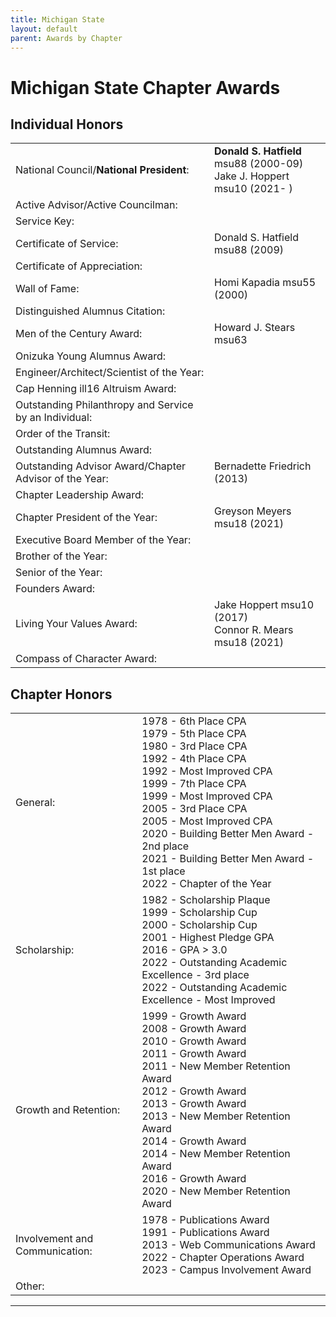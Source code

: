 ```yaml
---
title: Michigan State
layout: default
parent: Awards by Chapter
---
```


<link rel="stylesheet" href="{{ '/assets/css/by_chapter.css' | relative_url }}">

# Michigan State Chapter Awards

## Individual Honors

<table>
<tbody>

<tr>
<td>National Council/<b>National President</b>:</td>
<td><b>Donald S. Hatfield</b> msu88 (2000-09)
<br>Jake J. Hoppert msu10 (2021- )
</td></tr>

<tr>
<td>Active Advisor/Active Councilman:</td>
<td>
</td></tr>

<tr>
<td>Service Key:</td>
<td>
</td></tr>

<tr>
<td>Certificate of Service:</td>
<td>Donald S. Hatfield msu88 (2009)
</td></tr>

<tr>
<td>Certificate of Appreciation:</td>
<td>
</td></tr>

<tr>
<td>Wall of Fame:</td>
<td>Homi Kapadia msu55 (2000)
</td></tr>

<tr>
<td>Distinguished Alumnus Citation:</td>
<td>
</td></tr>

<tr>
<td>Men of the Century Award:</td>
<td>Howard J. Stears msu63
</td></tr>

<tr>
<td>Onizuka Young Alumnus Award:</td>
<td>
</td></tr>

<tr>
<td>Engineer/Architect/Scientist of the Year:</td>
<td>
</td></tr>

<tr>
<td>Cap Henning ill16 Altruism Award:</td>
<td>
</td></tr>

<tr>
<td>Outstanding Philanthropy and Service by an Individual:</td>
<td>
</td></tr>

<tr>
<td>Order of the Transit:</td>
<td>
</td></tr>

<tr>
<td>Outstanding Alumnus Award:</td>
<td>
</td></tr>

<tr>
<td>Outstanding Advisor Award/Chapter Advisor of the Year:</td>
<td>Bernadette Friedrich (2013)
</td></tr>

<tr>
<td>Chapter Leadership Award:</td>
<td>
</td></tr>

<tr>
<td>Chapter President of the Year:</td>
<td>Greyson Meyers msu18 (2021)

</td></tr>

<tr>
<td>Executive Board Member of the Year:</td>
<td>
</td></tr>

<tr>
<td>Brother of the Year:</td>
<td>
</td></tr>

<tr>
<td>Senior of the Year:</td>
<td>
</td></tr>

<tr>
<td>Founders Award:</td>
<td>
</td></tr>

<tr>
<td>Living Your Values Award:</td>
<td>Jake Hoppert msu10 (2017)
<br>Connor R. Mears msu18 (2021)
</td></tr>

<tr>
<td>Compass of Character Award:</td>
<td>
</td></tr>

</tbody>
</table>

## Chapter Honors

<table>
<tbody>

<tr>
<td>General:</td>
<td>1978 - 6th Place CPA
<br>1979 - 5th Place CPA
<br>1980 - 3rd Place CPA
<br>1992 - 4th Place CPA
<br>1992 - Most Improved CPA
<br>1999 - 7th Place CPA
<br>1999 - Most Improved CPA
<br>2005 - 3rd Place CPA
<br>2005 - Most Improved CPA
<br>2020 - Building Better Men Award - 2nd place
<br>2021 - Building Better Men Award - 1st place
<br>2022 - Chapter of the Year
</td></tr>

<tr>
<td>Scholarship:</td>
<td>1982 - Scholarship Plaque
<br>1999 - Scholarship Cup
<br>2000 - Scholarship Cup
<br>2001 - Highest Pledge GPA
<br>2016 - GPA > 3.0
<br>2022 - Outstanding Academic Excellence - 3rd place
<br>2022 - Outstanding Academic Excellence - Most Improved
</td></tr>

<tr>
<td>Growth and Retention:</td>
<td>1999 - Growth Award
<br>2008 - Growth Award
<br>2010 - Growth Award
<br>2011 - Growth Award
<br>2011 - New Member Retention Award
<br>2012 - Growth Award
<br>2013 - Growth Award
<br>2013 - New Member Retention Award
<br>2014 - Growth Award
<br>2014 - New Member Retention Award
<br>2016 - Growth Award
<br>2020 - New Member Retention Award
</td></tr>

<tr>
<td>Involvement and Communication:</td>
<td>1978 - Publications Award
<br>1991 - Publications Award
<br>2013 - Web Communications Award
<br>2022 - Chapter Operations Award
<br>2023 - Campus Involvement Award
</td></tr>

<tr>
<td>Other:</td>
<td>
</td></tr>

</tbody>
</table>

---
